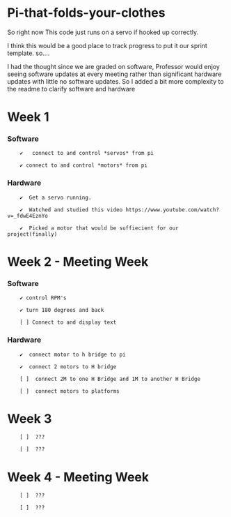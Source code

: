 # Pi-that-folds-your-clothes

So right now This code just runs on a servo if hooked up correctly.

I think this would be a good place to track progress to put it our sprint template. 
so....

I had the thought since we are graded on software, Professor would enjoy seeing software updates at every meeting rather than significant hardware updates with little no software updates. So I added a bit more complexity to the readme to clarify software and hardware

Week 1
=============

### Software ###
  
        ✔️   connect to and control *servos* from pi
  
        ✔️ connect to and control *motors* from pi
  
  
  ### Hardware ###
  
        ✔️  Get a servo running. 
   
        ✔️  Watched and studied this video https://www.youtube.com/watch?v=_fdwE4EznYo
  
        ✔️  Picked a motor that would be suffiecient for our project(finally)


Week 2 - Meeting Week
=============
  ### Software ###
  
        ✔️ control RPM's
  
        ✔️ turn 180 degrees and back
        
        [ ] Connect to and display text
        
  
  
  ### Hardware ###
  
        ✔️  connect motor to h bridge to pi
  
        ✔️  connect 2 motors to H bridge
   
        [ ]  connect 2M to one H Bridge and 1M to another H Bridge
  
        [ ]  connect motors to platforms

Week 3
=============
        [ ]  ???
  
        [ ]  ???

Week 4 - Meeting Week
=============
        [ ]  ???
  
        [ ]  ???
